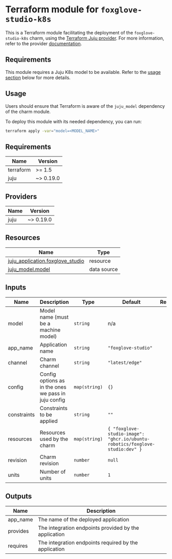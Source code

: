 # Terraform module for `foxglove-studio-k8s`

This is a Terraform module facilitating the deployment of the `foxglove-studio-k8s` charm,
using the [Terraform Juju provider](https://github.com/juju/terraform-provider-juju/).
For more information,
refer to the provider [documentation](https://registry.terraform.io/providers/juju/juju/latest/docs).

## Requirements

This module requires a Juju K8s model to be available.
Refer to the [usage section](#usage) below for more details.

## Usage

Users should ensure that Terraform is aware of the `juju_model` dependency of the charm module.

To deploy this module with its needed dependency, you can run:

```bash
terraform apply -var="model=<MODEL_NAME>"
```

<!-- BEGIN_TF_DOCS -->
## Requirements

| Name | Version |
|------|---------|
| terraform | >= 1.5 |
| juju | ~> 0.19.0 |

## Providers

| Name | Version |
|------|---------|
| juju | ~> 0.19.0 |

## Resources

| Name | Type |
|------|------|
| [juju_application.foxglove_studio](https://registry.terraform.io/providers/juju/juju/latest/docs/resources/application) | resource |
| [juju_model.model](https://registry.terraform.io/providers/juju/juju/latest/docs/data-sources/model) | data source |

## Inputs

| Name | Description | Type | Default | Required |
|------|-------------|------|---------|:--------:|
| model | Model name (must be a machine model) | `string` | n/a | yes |
| app\_name | Application name | `string` | `"foxglove-studio"` | no |
| channel | Charm channel | `string` | `"latest/edge"` | no |
| config | Config options as in the ones we pass in juju config | `map(string)` | `{}` | no |
| constraints | Constraints to be applied | `string` | `""` | no |
| resources | Resources used by the charm | `map(string)` | ```{ "foxglove-studio-image": "ghcr.io/ubuntu-robotics/foxglove-studio:dev" }``` | no |
| revision | Charm revision | `number` | `null` | no |
| units | Number of units | `number` | `1` | no |

## Outputs

| Name | Description |
|------|-------------|
| app\_name | The name of the deployed application |
| provides | The integration endpoints provided by the application |
| requires | The integration endpoints required by the application |
<!-- END_TF_DOCS -->
